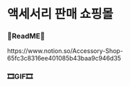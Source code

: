 # 액세서리 판매 쇼핑몰

<h3>📌ReadME📌</h3>
https://www.notion.so/Accessory-Shop-65fc3c8316ee401085b43baa9c946d35

<h3>🎞GIF🎞</h3>
